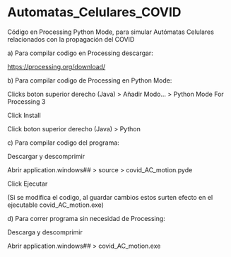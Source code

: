 # Automatas_Celulares_COVID

Código en Processing Python Mode, para simular Autómatas Celulares relacionados con la propagación del COVID

a) Para compilar codigo en Processing descargar:

  https://processing.org/download/


b) Para compilar codigo de Processing en Python Mode:

  Clicks boton superior derecho (Java) > Añadir Modo... > Python Mode For Processing 3

  Click Install
  
  Click boton superior derecho (Java) > Python


c) Para compilar codigo del programa:

  Descargar y descomprimir

  Abrir application.windows## > source > covid_AC_motion.pyde

  Click Ejecutar

  (Si se modifica el codigo, al guardar cambios estos surten efecto en el ejecutable covid_AC_motion.exe)


d) Para correr programa sin necesidad de Processing:

  Descarga y descomprimir

  Abrir application.windows## > covid_AC_motion.exe

